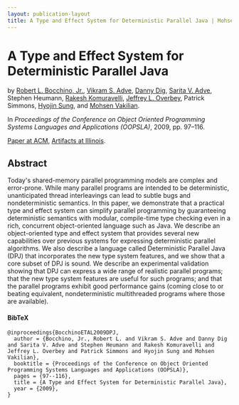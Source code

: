 ```yaml
---
layout: publication-layout
title: A Type and Effect System for Deterministic Parallel Java | Mohsen Vakilian
---
```


# A Type and Effect System for Deterministic Parallel Java

by [Robert L. Bocchino, Jr.]({{site.url_robert_l_bocchino_jr}}), [Vikram S.
Adve]({{site.url_vikram_s_adve}}), [Danny Dig]({{site.url_danny_dig}}), [Sarita
V. Adve]({{site.url_sarita_v_adve}}), Stephen Heumann, [Rakesh
Komuravelli]({{site.url_rakesh_komuravelli}}), [Jeffrey L.
Overbey]({{site.url_jeffrey_l_overbey}}), Patrick Simmons, [Hyojin
Sung]({{site.url_hyojin_sung}}), and [Mohsen Vakilian]({{site.url}}/).

In *Proceedings of the Conference on Object Oriented Programming Systems
Languages and Applications (OOPSLA)*, 2009, pp. 97–116.

[Paper at ACM](http://dl.acm.org/authorize?148828), [Artifacts at
Illinois](http://dpj.cs.illinois.edu).

## Abstract

Today's shared-memory parallel programming models are complex and error-prone.
While many parallel programs are intended to be deterministic, unanticipated
thread interleavings can lead to subtle bugs and nondeterministic semantics. In
this paper, we demonstrate that a practical type and effect system can simplify
parallel programming by guaranteeing deterministic semantics with modular,
compile-time type checking even in a rich, concurrent object-oriented language
such as Java. We describe an object-oriented type and effect system that
provides several new capabilities over previous systems for expressing
deterministic parallel algorithms. We also describe a language called
Deterministic Parallel Java (DPJ) that incorporates the new type system
features, and we show that a core subset of DPJ is sound. We describe an
experimental validation showing that DPJ can express a wide range of realistic
parallel programs; that the new type system features are useful for such
programs; and that the parallel programs exhibit good performance gains (coming
close to or beating equivalent, nondeterministic multithreaded programs where
those are available).

#### BibTeX

    @inproceedings{BocchinoETAL2009DPJ,
      author = {Bocchino, Jr., Robert L. and Vikram S. Adve and Danny Dig and Sarita V. Adve and Stephen Heumann and Rakesh Komuravelli and Jeffrey L. Overbey and Patrick Simmons and Hyojin Sung and Mohsen Vakilian},
      booktitle = {Proceedings of the Conference on Object Oriented Programming Systems Languages and Applications (OOPSLA)},
      pages = {97--116},
      title = {A Type and Effect System for Deterministic Parallel Java},
      year = {2009},
    }

